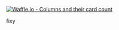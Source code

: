 [![Waffle.io - Columns and their card count](https://badge.waffle.io/mharbaugh22/ng-git-pages.svg?columns=all)](https://waffle.io/mharbaugh22/ng-git-pages)



fixy
